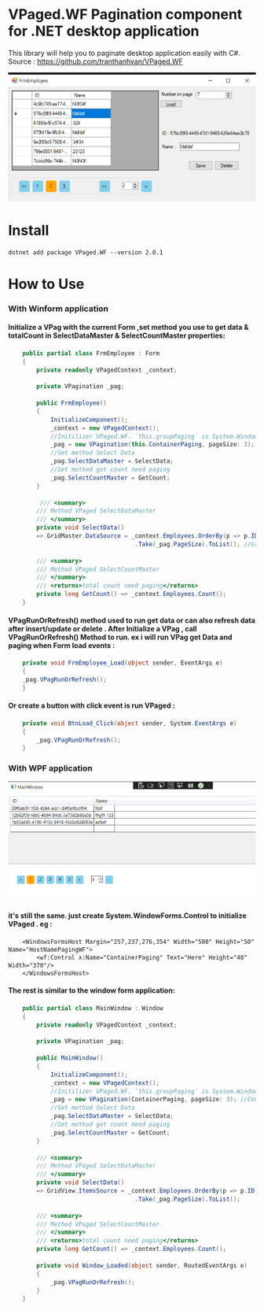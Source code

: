 # VPaged.WF Pagination component for .NET desktop application 
This library will help you to paginate desktop application easily with C#.
Source : https://github.com/tranthanhvan/VPaged.WF

![alt text](https://github.com/tranthanhvan/VPaged.WF.Example/blob/main/WF.png)

# Install

```dotnet add package VPaged.WF --version 2.0.1``` 

# How to Use

### With Winform application

#### Initialize a VPag with the current Form ,set method you use to get data & totalCount in SelectDataMaster & SelectCountMaster properties:
```csharp
    public partial class FrmEmployee : Form
    {
        private readonly VPagedContext _context;

        private VPagination _pag;

        public FrmEmployee()
        {
            InitializeComponent();
            _context = new VPagedContext();
            //Initilizer VPaged.WF. `this.groupPaging` is System.Windows.Forms.GroupBox type Winform Base
            _pag = new VPagination(this.ContainerPaging, pageSize: 3);
            //Set method Select Data
            _pag.SelectDataMaster = SelectData;
            //Set method get count need paging
            _pag.SelectCountMaster = GetCount;
        }

         /// <summary>
        /// Method VPaged SelectDataMaster
        /// </summary>
        private void SelectData()
        => GridMaster.DataSource = _context.Employees.OrderBy(p => p.ID).Skip((_pag.PageIndex - 1) * _pag.PageSize)
                                    .Take(_pag.PageSize).ToList(); //GridMaster is DataGridView

        /// <summary>
        /// Method VPaged SelectCountMaster
        /// </summary>
        /// <returns>total count need paging</returns>
        private long GetCount() => _context.Employees.Count();
    }
```

#### VPagRunOrRefresh() method used to run get data or can also refresh data after insert/update or delete . After Initialize a VPag , call VPagRunOrRefresh() Method to run. ex i will run VPag get Data and paging when Form load events :
```csharp
    private void FrmEmployee_Load(object sender, EventArgs e)
    {
	_pag.VPagRunOrRefresh();
    }
```
#### Or create a button with click event is run VPaged :
```csharp
    private void BtnLoad_Click(object sender, System.EventArgs e)
    {
        _pag.VPagRunOrRefresh();
    }
```

### With WPF application

![alt text](https://github.com/tranthanhvan/VPaged.WF.Example/blob/main/WPF.png)

#### it's still the same. just create System.WindowForms.Control to initialize VPaged . eg :
```XAML
    <WindowsFormsHost Margin="257,237,276,354" Width="500" Height="50" Name="HostNamePagingWF">
        <wf:Control x:Name="ContainerPaging" Text="Here" Height="48" Width="370"/>
    </WindowsFormsHost>
```

#### The rest is similar to the window form application:

```csharp
    public partial class MainWindow : Window
    {
        private readonly VPagedContext _context;

        private VPagination _pag;

        public MainWindow()
        {
            InitializeComponent();
            _context = new VPagedContext();
            //Initilizer VPaged.WF. `this.groupPaging` is System.Windows.Forms.GroupBox type Winform Base
            _pag = new VPagination(ContainerPaging, pageSize: 3); //ContainerPaging is child WindowsFormsHost
            //Set method Select Data
            _pag.SelectDataMaster = SelectData;
            //Set method get count need paging
            _pag.SelectCountMaster = GetCount;
        }

        /// <summary>
        /// Method VPaged SelectDataMaster
        /// </summary>
        private void SelectData()
        => GridView.ItemsSource = _context.Employees.OrderBy(p => p.ID).Skip((_pag.PageIndex - 1) * _pag.PageSize)
                                    .Take(_pag.PageSize).ToList();

        /// <summary>
        /// Method VPaged SelectCountMaster
        /// </summary>
        /// <returns>total count need paging</returns>
        private long GetCount() => _context.Employees.Count();

        private void Window_Loaded(object sender, RoutedEventArgs e)
        {
            _pag.VPagRunOrRefresh();
        }
    }
```
